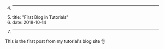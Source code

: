 4.	---
5.	title: "First Blog in Tutorials"
6.	date: 2018-10-14
7.	---

This is the first post from my tutorial's blog site :ok_hand:
